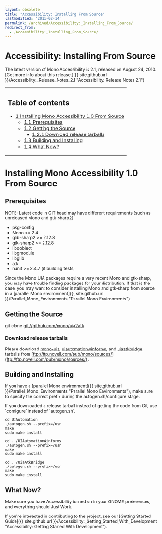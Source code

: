 ```yaml
---
layout: obsolete
title: "Accessibility: Installing From Source"
lastmodified: '2011-02-14'
permalink: /archived/Accessibility:_Installing_From_Source/
redirect_from:
  - /Accessibility:_Installing_From_Source/
---
```


Accessibility: Installing From Source
=====================================

The latest version of Mono Accessibility is 2.1, released on August 24, 2010. [Get more info about this release.]({{ site.github.url }}/Accessibility:_Release_Notes_2.1 "Accessibility: Release Notes 2.1")

<table>
<col width="100%" />
<tbody>
<tr class="odd">
<td align="left"><h2>Table of contents</h2>
<ul>
<li><a href="#installing-mono-accessibility-10-from-source">1 Installing Mono Accessibility 1.0 From Source</a>
<ul>
<li><a href="#prerequisites">1.1 Prerequisites</a></li>
<li><a href="#getting-the-source">1.2 Getting the Source</a>
<ul>
<li><a href="#download-release-tarballs">1.2.1 Download release tarballs</a></li>
</ul></li>
<li><a href="#building-and-installing">1.3 Building and Installing</a></li>
<li><a href="#what-now">1.4 What Now?</a></li>
</ul></li>
</ul></td>
</tr>
</tbody>
</table>

Installing Mono Accessibility 1.0 From Source
=============================================

Prerequisites
-------------

NOTE: Latest code in GIT head may have different requirements (such as unreleased Mono and gtk-sharp2).

-   pkg-config
-   Mono \>= 2.4
-   glib-sharp2 \>= 2.12.8
-   gtk-sharp2 \>= 2.12.8
-   libgobject
-   libgmodule
-   libglib
-   atk
-   nunit \>= 2.4.7 (if building tests)

Since the Mono UIA packages require a very recent Mono and gtk-sharp, you may have trouble finding packages for your distribution. If that is the case, you may want to consider installing Mono and gtk-sharp from source in a [parallel Mono environment]({{ site.github.url }}/Parallel_Mono_Environments "Parallel Mono Environments").

Getting the Source
------------------

git clone [git://github.com/mono/uia2atk](git://github.com/mono/uia2atk)

### Download release tarballs

Please download [mono-uia](ftp://ftp.novell.com/pub/mono/sources/mono-uia), [uiautomationwinforms](ftp://ftp.novell.com/pub/mono/sources/uiautomationwinforms), and [uiaatkbridge](ftp://ftp.novell.com/pub/mono/sources/uiaatkbridge) tarballs from [ftp://ftp.novell.com/pub/mono/sources/](ftp://ftp.novell.com/pub/mono/sources/) .

Building and Installing
-----------------------

If you have a [parallel Mono environment]({{ site.github.url }}/Parallel_Mono_Environments "Parallel Mono Environments"), make sure to specify the correct prefix during the autogen.sh/configure stage.

If you downloaded a release tarball instead of getting the code from Git, use \`configure\` instead of \`autogen.sh\`.

    cd UIAutomation
    ./autogen.sh --prefix=/usr
    make
    sudo make install

    cd ../UIAutomationWinforms
    ./autogen.sh --prefix=/usr
    make
    sudo make install

    cd ../UiaAtkBridge
    ./autogen.sh --prefix=/usr
    make
    sudo make install

What Now?
---------

Make sure you have Accessibility turned on in your GNOME preferences, and everything should Just Work.

If you're interested in contributing to the project, see our [Getting Started Guide]({{ site.github.url }}/Accessibility:_Getting_Started_With_Development "Accessibility: Getting Started With Development").

